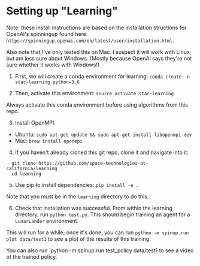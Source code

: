 # Setting up "Learning"

Note: these install instructions are based on the installation
structions for OpenAI's spinningup found here:
`https://spinningup.openai.com/en/latest/user/installation.html`.

Also note that I've only tested this on Mac.  I suspect it will
work with Linux, but am less sure about Windows.  (Mostly because
OpenAI says they're not sure whether it works with Windows!)

1. First, we will create a conda environment for learning:
`conda create -n stac-learning python=3.6`

2. Then, activate this environment:
`source activate stac-learning`

Always activate this conda environment before using 
algorithms from this repo.

3. Install OpenMPI:

- Ubuntu: `sudo apt-get update && sudo apt-get install libopenmpi-dev`
- Mac: `brew install openmpi`

4. If you haven't already cloned this git repo, clone it
and navigate into it:
```
  git clone https://github.com/space-technologies-at-california/learning
  cd learning
```

5. Use pip to install dependencies:
`pip install -e .`

Note that you must be in the `learning` directory to do this.

6. Check that installation was successful.
From within the learning directory, run `python test.py`.
This should begin training an agent for a `LunarLander`
environment.

This will run for a while; once it's done, you can run
`python -m spinup.run plot data/test1`
to see a plot of the results of this training.

You can also run 
`python -m spinup.run test_policy data/test1
to see a video of the trained policy.